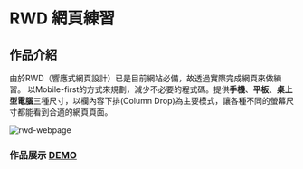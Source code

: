 # RWD 網頁練習

## 作品介紹
由於RWD（響應式網頁設計）已是目前網站必備，故透過實際完成網頁來做練習。
以Mobile-first的方式來規劃，減少不必要的程式碼。提供**手機**、**平板**、**桌上型電腦**三種尺寸，以欄內容下排(Column Drop)為主要模式，讓各種不同的螢幕尺寸都能看到合適的網頁頁面。

![rwd-webpage](/rwd-webpage-practice.gif)

### 作品展示 [DEMO](https://qshaystar.github.io/rwd-webpage-practice/)

